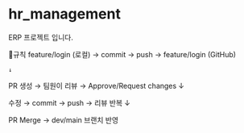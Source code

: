 # hr_management
ERP 프로젝트 입니다. 

🔹규칙
feature/login (로컬) → commit → push → feature/login (GitHub)

    ↓

PR 생성 → 팀원이 리뷰 → Approve/Request changes
    ↓

수정 → commit → push → 리뷰 반복
    ↓

PR Merge → dev/main 브랜치 반영
